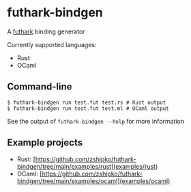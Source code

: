 # futhark-bindgen

A [futhark](https://futhark-lang.org) binding generator

Currently supported languages:

- Rust
- OCaml

## Command-line

```
$ futhark-bindgen run test.fut test.rs # Rust output
$ futhark-bindgen run test.fut test.ml # OCaml output
```

See the output of `futhark-bindgen --help` for more information

## Example projects

- Rust: [https://github.com/zshipko/futhark-bindgen/tree/main/examples/rust](examples/rust)
- OCaml: [https://github.com/zshipko/futhark-bindgen/tree/main/examples/ocaml](examples/ocaml)
